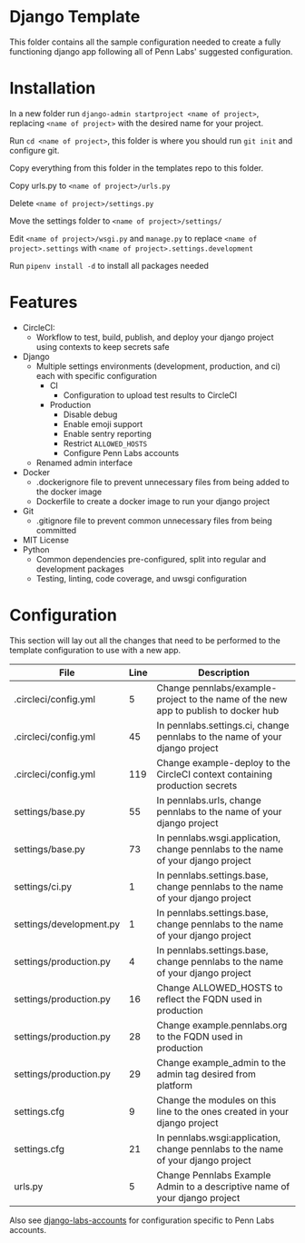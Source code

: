 # Django Template

This folder contains all the sample configuration needed to create a fully functioning django app following all of Penn Labs' suggested configuration.

# Installation
In a new folder run `django-admin startproject <name of project>`, replacing `<name of project>` with the desired name for your project.

Run `cd <name of project>`, this folder is where you should run `git init` and configure git.

Copy everything from this folder in the templates repo to this folder.

Copy urls.py to `<name of project>/urls.py`

Delete `<name of project>/settings.py`

Move the settings folder to `<name of project>/settings/`

Edit `<name of project>/wsgi.py` and `manage.py` to replace `<name of project>.settings` with `<name of project>.settings.development`

Run `pipenv install -d` to install all packages needed

# Features
* CircleCI:
  * Workflow to test, build, publish, and deploy your django project using contexts to keep secrets safe
* Django
  * Multiple settings environments (development, production, and ci) each with specific configuration
    * CI
      * Configuration to upload test results to CircleCI
    * Production
      * Disable debug
      * Enable emoji support
      * Enable sentry reporting
      * Restrict `ALLOWED_HOSTS`
      * Configure Penn Labs accounts
  * Renamed admin interface
* Docker
  * .dockerignore file to prevent unnecessary files from being added to the docker image
  * Dockerfile to create a docker image to run your django project
* Git
  * .gitignore file to prevent common unnecessary files from being committed
* MIT License
* Python
  * Common dependencies pre-configured, split into regular and development packages
  * Testing, linting, code coverage, and uwsgi configuration

# Configuration
This section will lay out all the changes that need to be performed to the template configuration to use with a new app.

| File                    | Line | Description                                                                         |
|-------------------------|------|-------------------------------------------------------------------------------------|
| .circleci/config.yml    | 5    | Change pennlabs/example-project to the name of the new app to publish to docker hub |
| .circleci/config.yml    | 45   | In pennlabs.settings.ci, change pennlabs to the name of your django project         |
| .circleci/config.yml    | 119  | Change example-deploy to the CircleCI context containing production secrets         |
| settings/base.py        | 55   | In pennlabs.urls, change pennlabs to the name of your django project                |
| settings/base.py        | 73   | In pennlabs.wsgi.application, change pennlabs to the name of your django project    |
| settings/ci.py          | 1    | In pennlabs.settings.base, change pennlabs to the name of your django project       |
| settings/development.py | 1    | In pennlabs.settings.base, change pennlabs to the name of your django project       |
| settings/production.py  | 4    | In pennlabs.settings.base, change pennlabs to the name of your django project       |
| settings/production.py  | 16   | Change ALLOWED_HOSTS to reflect the FQDN used in production                         |
| settings/production.py  | 28   | Change example.pennlabs.org to the FQDN used in production                          |
| settings/production.py  | 29   | Change example_admin to the admin tag desired from platform                         |
| settings.cfg            | 9    | Change the modules on this line to the ones created in your django project          |
| settings.cfg            | 21   | In pennlabs.wsgi:application, change pennlabs to the name of your django project    |
| urls.py                 | 5    | Change Pennlabs Example Admin to a descriptive name of your django project          |

Also see [django-labs-accounts](https://github.com/pennlabs/django-labs-accounts) for configuration specific to Penn Labs accounts.